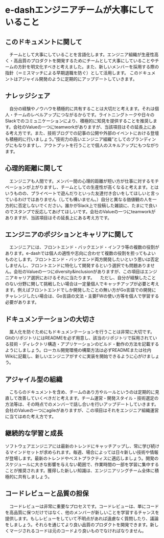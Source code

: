 # e-dashエンジニアチームが大事にしていること

## このドキュメントに関して
　チームとして大事にしていることを言語化します。エンジニア組織が生産性高く・高品質のプロダクトを開発するためにチームとして大事にしていることやチームの方針を明文化すべきと考えました。また、新しいメンバーを採用する際の指針（＝ミスマッチによる早期退職を防ぐ）として活用します。
このドキュメントはアジャイル開発のように定期的にアップデートしていきます。

## ナレッジシェア
　自分の経験やノウハウを積極的に共有することは大切だと考えます。それは個人・チームのレベルアップにつながるからです。ライトニングトークや日々のSlackでのコミュニケーションにより、積極的に知見を提供することを推奨します。会社のValueの一つにteamworkがありますが、当該項目はその延長上にある考え方です。また、技術ブログでの記事の公開や外部のイベントにおける登壇も積極的に行いましょう。”技術力の高いエンジニア組織”としてのブランディングにもなりますし、アウトプットを行うことで個人のスキルアップにもつながります。

## 心理的距離に関して
　エンジニアも人間です。メンバー間の心理的距離が短い方が仕事に対するモチベーションが上がりますし、チームとしての生産性が高くなると考えます。とはいうものの、プライベートで遊んだりといった友達付き合いをしてほしいと言っているわけではありません（しても構いません。）自分と異なる価値観の人を一方的に否定しないでください。誰かがSlack上で投稿した雑談に、たまにで良いのでスタンプで反応してあげてほしいです。会社のValueの一つにteamworkがありますが、当該項目はその延長上にある考え方です。

## エンジニアのポジションとキャリアに関して
　エンジニアには、フロントエンド・バックエンド・インフラ等の複数の役割があります。e-dashでは個人の適性や志向に合わせて複数の役割を担ってもよいものとします。フロントエンド・バックエンド両方開発したいという思いは否定しませんし、フロントエンドに特化して開発するという選択でも問題ありません。会社のValueの一つにdiversity&inclusionがありますが、この項目はエンジニアキャリア選択におけるそれに当たります。
　ただし、自分が経験したことのない分野に関して挑戦したい場合は一定量個人でキャッチアップが必要と考えます。例えばフロントエンドでしか開発したことの無い方がGo言語での開発にチャレンジしたい場合は、Go言語の文法・主要FWの使い方等を個人で学習する必要があります。

## ドキュメンテーションの大切さ
　属人化を防ぐためにもドキュメンテーションを行うことは非常に大切です。GitのリポジトリにはREADMEを必ず用意し、該当のリポジトリで採用されている技術・ディレクトリ構造・アプリケーションのビルド・動作の方法を記載するようにしましょう。ローカル開発環境の構築方法は必ずREADMEまたは社内Wikiに記載し、新しいエンジニアがすぐに実装を開始できるように心がけましょう。

## アジャイル型の組織
　こちらのドキュメントを含め、チームのあり方やルールというのは定期的に見直して改善していくべきだと考えます。チーム運営・開発スタイル・技術選定の方法等は、その時点でのメンバーで話し合いを行いアップデートしていきます。会社のValueの一つにagileがありますが、この項目はそれをエンジニア組織運営に当てはめた考え方です。

## 継続的な学習と成長
ソフトウェアエンジニアには最新のトレンドにキャッチアップし、常に学び続けるマインドセットが求められます。毎週、場合によっては日々新しい技術や情報が登場します。最新のトレンドやベストプラクティスに適応しましょう。開発のスケジュールに大きな影響を与えない範囲で、作業時間の一部を学習に集中することが推奨されます。獲得した新しい知識は、エンジニアリングチーム全体に積極的に共有しましょう。

## コードレビューと品質の担保
　コードレビューは非常に重要なプロセスです。コードレビューは、単にコードを高品質に保つだけではなく、他のメンバーが新しいことを学習するチャンスを提供します。もしレビューをしていて不明点があれば遠慮なく質問したり、議論をしましょう。それらを通じてより良い品質のプロダクトを開発できます。新しくマージされるコードは元のコードより良いものでなければなりません。
